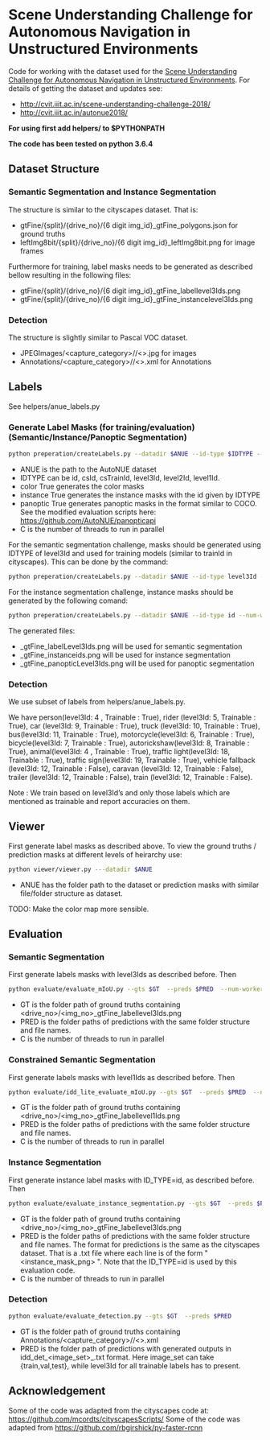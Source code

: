 # Scene Understanding Challenge for Autonomous Navigation in Unstructured Environments

Code for working with the dataset used for the [Scene Understanding Challenge for Autonomous Navigation in Unstructured Environments](http://cvit.iiit.ac.in/scene-understanding-challenge-2018/). For details of getting the dataset and updates see:

- http://cvit.iiit.ac.in/scene-understanding-challenge-2018/ 
- http://cvit.iiit.ac.in/autonue2018/

**For using first add helpers/ to $PYTHONPATH**

**The code has been tested on python 3.6.4**

## Dataset Structure 

### Semantic Segmentation and Instance Segmentation

The structure is similar to the cityscapes dataset. That is:
- gtFine/{split}/{drive_no}/{6 digit img_id}_gtFine_polygons.json for ground truths
- leftImg8bit/{split}/{drive_no}/{6 digit img_id}_leftImg8bit.png for image frames

Furthermore for training, label masks needs to be generated as described bellow resulting in the following files:
- gtFine/{split}/{drive_no}/{6 digit img_id}_gtFine_labellevel3Ids.png
- gtFine/{split}/{drive_no}/{6 digit img_id}_gtFine_instancelevel3Ids.png

### Detection

The structure is slightly similar to Pascal VOC dataset.
- JPEGImages/<capture_category>/<drive sequence>/<>.jpg for images
- Annotations/<capture_category>/<drive sequence>/<>.xml for Annotations

## Labels

See helpers/anue_labels.py

### Generate Label Masks (for training/evaluation) (Semantic/Instance/Panoptic Segmentation)
```bash
python preperation/createLabels.py --datadir $ANUE --id-type $IDTYPE --color [True|False] --instance [True|False] --num-workers $C
```

- ANUE is the path to the AutoNUE dataset
- IDTYPE can be id, csId, csTrainId, level3Id, level2Id, level1Id. 
- color True  generates the color masks
- instance True generates the instance masks with the id given by IDTYPE
- panoptic True generates panoptic masks in the format similar to COCO. See the modified evaluation scripts here: https://github.com/AutoNUE/panopticapi
- C is the number of threads to run in parallel

For the semantic segmentation challenge, masks should be generated using IDTYPE of level3Id and used for training models (similar to trainId in cityscapes). This can be done by the command:
```bash
python preperation/createLabels.py --datadir $ANUE --id-type level3Id --num-workers $C
```
For the instance segmentation challenge, instance masks should be generated by the following comand:
```bash
python preperation/createLabels.py --datadir $ANUE --id-type id --num-workers $C
```

The generated files:

- _gtFine_labelLevel3Ids.png will be used for semantic segmentation
- _gtFine_instanceids.png will be used for instance segmentation
- _gtFine_panopticLevel3Ids.png will be used for panoptic segmentation

### Detection

We use subset of labels from helpers/anue_labels.py.

We have person(level3Id: 4 , Trainable : True), rider (level3Id: 5, Trainable : True), car (level3Id: 9, Trainable : True), truck (level3Id: 10, Trainable : True),  bus(level3Id: 11, Trainable : True), motorcycle(level3Id: 6, Trainable : True), bicycle(level3Id: 7, Trainable : True), autorickshaw(level3Id: 8, Trainable : True), animal(level3Id: 4 , Trainable : True), traffic light(level3Id: 18, Trainable : True), traffic sign(level3Id: 19, Trainable : True), vehicle fallback (level3Id: 12, Trainable : False), caravan (level3Id: 12, Trainable : False), trailer (level3Id: 12, Trainable : False), train (level3Id: 12, Trainable : False).

Note : We train based on level3Id’s and only those labels which are mentioned as trainable and report accuracies on them.


## Viewer

First generate label masks as described above. To view the ground truths / prediction masks at different levels of heirarchy use:
```bash
python viewer/viewer.py ---datadir $ANUE
```

- ANUE has the folder path to the dataset or prediction masks with similar file/folder structure as dataset.

TODO: Make the color map more sensible.


## Evaluation

### Semantic Segmentation

First generate labels masks with level3Ids as described before. Then
```bash
python evaluate/evaluate_mIoU.py --gts $GT  --preds $PRED  --num-workers $C
```

- GT is the folder path of ground truths containing <drive_no>/<img_no>_gtFine_labellevel3Ids.png 
- PRED is the folder paths of predictions with the same folder structure and file names.
- C is the number of threads to run in parallel


### Constrained Semantic Segmentation

First generate labels masks with level1Ids as described before. Then
```bash
python evaluate/idd_lite_evaluate_mIoU.py --gts $GT  --preds $PRED  --num-workers $C
```

- GT is the folder path of ground truths containing <drive_no>/<img_no>_gtFine_labellevel1Ids.png 
- PRED is the folder paths of predictions with the same folder structure and file names.
- C is the number of threads to run in parallel


### Instance Segmentation


First generate instance label masks with ID_TYPE=id, as described before. Then
```bash
python evaluate/evaluate_instance_segmentation.py --gts $GT  --preds $PRED 
```

- GT is the folder path of ground truths containing <drive_no>/<img_no>_gtFine_labellevel3Ids.png 
- PRED is the folder paths of predictions with the same folder structure and file names. The format for predictions is the same as the cityscapes dataset. That is a .txt file where each line is of the form "<instance_mask_png> <label id> <conf score>". Note that the ID_TYPE=id is used by this evaluation code.
- C is the number of threads to run in parallel

### Detection

```bash
python evaluate/evaluate_detection.py --gts $GT  --preds $PRED 
```
- GT is the folder path of ground truths containing Annotations/<capture_category>/<drive sequence>/<>.xml
- PRED is the folder path of predictions with generated outputs in idd_det_<image_set>_<level3Id>.txt format. Here image_set can take {train,val,test}, while level3Id for all trainable labels has to present.



## Acknowledgement

Some of the code was adapted from the cityscapes code at: https://github.com/mcordts/cityscapesScripts/ 
Some of the code was adapted from https://github.com/rbgirshick/py-faster-rcnn

